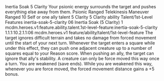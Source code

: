 <ability>
  <name>Inertia Soak</name>
  <cost>5 Clarity</cost>
  <flavor>Your psionic energy surrounds the target and pushes everything else away from them.</flavor>
  <keywords>
    <keyword>Psionic</keyword>
    <keyword>Ranged</keyword>
    <keyword>Telekinesis</keyword>
  </keywords>
  <type>Maneuver</type>
  <distance>Ranged 10</distance>
  <target>Self or one ally</target>
  <metadata>
    <class>talent</class>
    <cost>5 Clarity</cost>
    <cost_amount>5</cost_amount>
    <cost_resource>Clarity</cost_resource>
    <feature_type>ability</feature_type>
    <file_dpath>Talent/1st-Level Features</file_dpath>
    <item_id>inertia-soak-5-clarity</item_id>
    <item_index>06</item_index>
    <item_name>Inertia Soak (5 Clarity)</item_name>
    <level>1</level>
    <scc>mcdm.heroes.v1:feature.ability.talent.1st-level-feature:inertia-soak-5-clarity</scc>
    <scdc>1.1.1:10.2.1.1:06</scdc>
    <source>mcdm.heroes.v1</source>
    <type>feature/ability/talent/1st-level-feature</type>
  </metadata>
  <effects>
    <effect type="mundane">The target ignores difficult terrain and takes no damage from forced movement until the start of your next turn. Whenever the target enters a square while under this effect, they can push one adjacent creature up to a number of squares equal to your Reason score. When pushing an ally, the target can ignore that ally&apos;s stability. A creature can only be force moved this way once a turn.</effect>
    <effect type="mundane" name="Strained">You are weakened (save ends). While you are weakened this way, whenever you are force moved, the forced movement distance gains a +5 bonus.</effect>
  </effects>
</ability>
